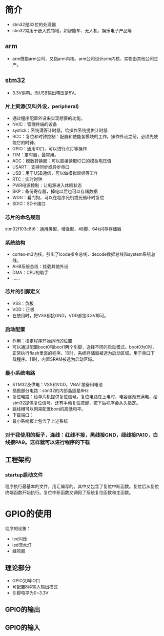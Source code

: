 # 简介  
- stm32是32位的处理器  
- stm32常用于嵌入式领域，如智能车、无人机、娱乐电子产品等  
## arm  
- arm既指arm公司，又指arm内核。arm公司设计arm内核，实物由其他公司生产。  
## stm32  
- 3.3V供电。而USB输出电压是5V。  
### 片上资源(又叫外设，peripheral)
- 通过程序配置外设来实现想要的功能。  
- NVIC：管理终端的设备  
- systick：系统滴答计时器，给操作系统提供计时器  
- RCC：复位和时钟控制：配置和使能各模块的工作。操作外设之前，必须先使能它的时钟。  
- GPIO：通用IO口，可以进行点灯等操作 
- TIM：定时器，最常用。  
- ADC：模数转换器：可以直接读取IO口的模拟电压值  
- USART：支持同步或异步串口  
- USB：用于USB通信，可以做模拟鼠标等工作  
- RTC：实时时钟  
- PWR电源控制：让电源进入休眠状态  
- BKP：备份寄存器，掉电以后也可以存储数据  
- WDG：看门狗，可以在程序死机或死循环时复位  
- SDIO：SD卡接口  
### 芯片的命名规则  
stm32f103c8t6：通用类型，增强型，48脚，64k闪存存储器  
### 系统结构  
- cortex-m3内核，引出了icode指令总线，decode数据总线和system系统总线。  
- AHB系统总线：挂载其他外设  
- DMA：CPU的助手
- ......  
### 芯片的引脚定义 
- VSS：负极
- VDD：正极  
- 在使用时，把VSS都接GND，VDD都接3.3V即可。  
### 启动配置  
- 作用：指定程序开始运行的位置  
- 可以通过配置boot0和boot1两个引脚，选择不同的启动模式。boot0为0时，正常执行flash里面的程序。10时，系统存储器被选为启动区域。用于串口下载程序。11时，内置SRAM被选为启动区域。    
### 最小系统电路  
- STM32及供电：VSS和VDD。VBAT接备用电池  
- 晶振部分电路：stm32的内部晶振是8Hz  
- 复位电路：给单片机提供复位信号。复位电路在上电时，电容逐渐充满电，给stm32提供复位信号。还有手动复位按键，按下后程序会从头指定。  
- 跳线帽可以用来配置boot的高低电平。  
- 下载端口：  
- 最小系统板上包含了上述系统  

### 对于我使用的板子，连线：红线不接，黑线接GND，绿线接PA10，白线接PA9。这样就可以进行程序的下载  

## 工程架构  
### startup启动文件  
程序执行最基本的文件，用汇编写的。其中又包含了复位中断函数。复位后从复位终端函数开始执行。复位中断函数又调用了系统复位函数和主函数。  


# GPIO的使用  
程序的现象：  
- led闪烁  
- led流水灯  
- 蜂鸣器  
## 理论部分  
- GPIO又叫IO口  
- 可配置8种输入输出模式  
- 引脚电平为0~3.3V
## GPIO的输出  
## GPIO的输入